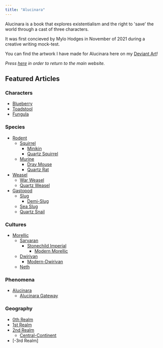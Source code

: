 ```yaml
---
title: "Alucinara"
---
```

Alucinara is a book that explores existentialism and the right to 'save' the world through a cast of three characters.

It was first concieved by Mylo Hodges in November of 2021 during a creative writing mock-test.

You can find the artwork I have made for Alucinara here on my [Deviant Art](https://www.deviantart.com/pyxelmusic)!

*Press [here](https://www.pyxelm.xyz/) in order to return to the main website.*

## Featured Articles
### Characters
- [Blueberry](characters/blueberry.md)
- [Toadstool](characters/toadstool.md)
- [Fungula](characters/fungula-moss.md)

### Species
- [Rodent](species/fauna/rodent.md)
	- [Squirrel](species/fauna/squirrel.md)
		- [Minikin](species/fauna/minikin.md)
		- [Quartz Squirrel](species/fauna/quartz-squirrel.md)
	- [Murine](species/fauna/murine.md)
		- [Dray Mouse](species/fauna/dray-mouse.md)
		- [Quartz Rat](species/fauna/quartz-rat.md)
- [Weasel](species/fauna/weasel.md)
	- [War Weasel](species/fauna/war-weasel.md)
	- [Quartz Weasel](species/fauna/quartz-weasel.md)
- [Gastopod](species/fauna/gastropod.md)
	- [Slug](species/fauna/slug.md)
		- [Demi-Slug](species/fauna/demi-slug.md)
	- [Sea Slug](species/fauna/sea-slug.md)
	- [Quartz Snail](species/fauna/quartz-snail.md)

### Cultures
- [Morellic](cultures/morellic/morellic.md)
	- [Sarvaran](cultures/morellic/sarvaran.md)
		- [Stonechild Imperial](cultures/morellic/stonechild-imperial.md)
			- [Modern Morellic](cultures/morellic/modern-morellic.md)
	- [Dwirivan](cultures/dwirivan/dwirivan.md)
		- [Modern-Dwirivan](cultures/dwirivan/modern-dwirivan.md)
	- [Neth](cultures/neth.md)

### Phenomena
- [Alucinara](alucinara/alucinara.md)
	- [Alucinara Gateway](alucinara/alucinara-gateway.md)

### Geography
- [0th Realm](https://en.wikipedia.org/wiki/Earth)
- [1st Realm](geography/1st-realm.md)
- [2nd Realm](geography/2nd-realm.md)
	- [Central-Continent](geography/2nd-realm/central-continent.md)
- [-3rd Realm]